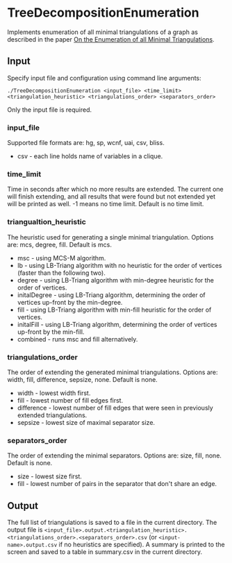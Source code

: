 # TreeDecompositionEnumeration

Implements enumeration of all minimal triangulations of a graph as described in the paper [On the Enumeration of all Minimal Triangulations](http://arxiv.org/abs/1604.02833).

## Input

Specify input file and configuration using command line arguments:
```
./TreeDecompositionEnumeration <input_file> <time_limit> <triangulation_heuristic> <triangulations_order> <separators_order>
```
Only the input file is required.

### input_file
Supported file formats are: hg, sp, wcnf, uai, csv, bliss.
* csv - each line holds name of variables in a clique.

### time_limit
Time in seconds after which no more results are extended. The current one will finish extending, and all results that were found but not extended yet will be printed as well.
-1 means no time limit.
Default is no time limit.

### triangualtion_heuristic
The heuristic used for generating a single minimal triangulation.
Options are: mcs, degree, fill. Default is mcs.
* msc - using MCS-M algorithm.
* lb - using LB-Triang algorithm with no heuristic for the order of vertices (faster than the following two).
* degree - using LB-Triang algorithm with min-degree heuristic for the order of vertices.
* initalDegree - using LB-Triang algorithm, determining the order of vertices up-front by the min-degree.
* fill - using LB-Triang algorithm with min-fill heuristic for the order of vertices.
* initalFill - using LB-Triang algorithm, determining the order of vertices up-front by the min-fill.
* combined - runs msc and fill alternatively.

### triangulations_order
The order of extending the generated minimal triangulations.
Options are: width, fill, difference, sepsize, none. Default is none.
* width - lowest width first.
* fill - lowest number of fill edges first.
* difference - lowest number of fill edges that were seen in previously extended triangulations.
* sepsize - lowest size of maximal separator size.

### separators_order
The order of extending the minimal separators.
Options are: size, fill, none. Default is none.
* size - lowest size first.
* fill - lowest number of pairs in the separator that don't share an edge.

## Output

The full list of triangulations is saved to a file in the current directory.
The output file is `<input_file>.output.<triangulation_heuristic>.<triangulations_order>.<separators_order>.csv` (or `<input-name>.output.csv` if no heuristics are specified).
A summary is printed to the screen and saved to a table in summary.csv in the current directory.
